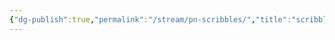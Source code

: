 ```yaml
---
{"dg-publish":true,"permalink":"/stream/pn-scribbles/","title":"scribbles","created":"2023-12-31T04:02:36.537-08:00","updated":"2023-12-31T04:39:02.481-08:00"}
---
```


